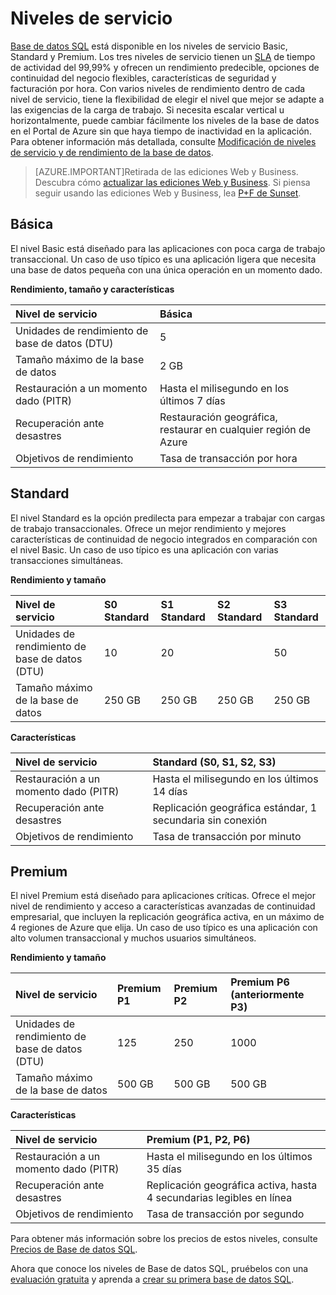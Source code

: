 <properties
   pageTitle="Niveles de servicio de Base de datos SQL"
   description="Compare las características de rendimiento y de continuidad del negocio de los niveles de servicio de Base de datos SQL de Azure para encontrar el equilibrio adecuado entre costo y funcionalidad a medida que escalan a petición sin tiempo de inactividad."
   services="sql-database"
   documentationCenter=""
   authors="shontnew"
   manager="jeffreyg"
   editor="monicar"/>

<tags
   ms.service="sql-database"
   ms.devlang="na"
   ms.topic="article"
   ms.tgt_pltfrm="na"
   ms.workload="data-management"
   ms.date="07/24/2015"
   ms.author="shkurhek"/>

# Niveles de servicio

[Base de datos SQL](sql-database-technical-overview.md) está disponible en los niveles de servicio Basic, Standard y Premium. Los tres niveles de servicio tienen un [SLA](http://azure.microsoft.com/support/legal/sla/) de tiempo de actividad del 99,99% y ofrecen un rendimiento predecible, opciones de continuidad del negocio flexibles, características de seguridad y facturación por hora. Con varios niveles de rendimiento dentro de cada nivel de servicio, tiene la flexibilidad de elegir el nivel que mejor se adapte a las exigencias de la carga de trabajo. Si necesita escalar vertical u horizontalmente, puede cambiar fácilmente los niveles de la base de datos en el Portal de Azure sin que haya tiempo de inactividad en la aplicación. Para obtener información más detallada, consulte [Modificación de niveles de servicio y de rendimiento de la base de datos](https://msdn.microsoft.com/library/azure/dn369872.aspx).

> [AZURE.IMPORTANT]Retirada de las ediciones Web y Business. Descubra cómo [actualizar las ediciones Web y Business](sql-database-upgrade-new-service-tiers.md). Si piensa seguir usando las ediciones Web y Business, lea [P+F de Sunset](http://azure.microsoft.com/pricing/details/sql-database/web-business/).

## Básica

El nivel Basic está diseñado para las aplicaciones con poca carga de trabajo transaccional. Un caso de uso típico es una aplicación ligera que necesita una base de datos pequeña con una única operación en un momento dado.

**Rendimiento, tamaño y características**


| Nivel de servicio | Básica |
| :-- | :-- |
| Unidades de rendimiento de base de datos (DTU) | 5 |
| Tamaño máximo de la base de datos | 2 GB |
| Restauración a un momento dado (PITR) | Hasta el milisegundo en los últimos 7 días |
| Recuperación ante desastres | Restauración geográfica, restaurar en cualquier región de Azure |
| Objetivos de rendimiento | Tasa de transacción por hora |


## Standard

El nivel Standard es la opción predilecta para empezar a trabajar con cargas de trabajo transaccionales. Ofrece un mejor rendimiento y mejores características de continuidad de negocio integrados en comparación con el nivel Basic. Un caso de uso típico es una aplicación con varias transacciones simultáneas.

**Rendimiento y tamaño**


| Nivel de servicio | S0 Standard | S1 Standard | S2 Standard | S3 Standard |
| :-- | :-- | :-- | :-- | :-- |
| Unidades de rendimiento de base de datos (DTU) | 10 | 20 | | 50 | 100 |
| Tamaño máximo de la base de datos | 250 GB | 250 GB | 250 GB | 250 GB |


**Características**


| Nivel de servicio | Standard (S0, S1, S2, S3) |
| :-- | :-- |
| Restauración a un momento dado (PITR) | Hasta el milisegundo en los últimos 14 días |
| Recuperación ante desastres | Replicación geográfica estándar, 1 secundaria sin conexión |
| Objetivos de rendimiento | Tasa de transacción por minuto |


## Premium

El nivel Premium está diseñado para aplicaciones críticas. Ofrece el mejor nivel de rendimiento y acceso a características avanzadas de continuidad empresarial, que incluyen la replicación geográfica activa, en un máximo de 4 regiones de Azure que elija. Un caso de uso típico es una aplicación con alto volumen transaccional y muchos usuarios simultáneos.

**Rendimiento y tamaño**


| Nivel de servicio | Premium P1 | Premium P2 | Premium P6 (anteriormente P3) |
| :-- | :-- | :-- | :-- |
| Unidades de rendimiento de base de datos (DTU) | 125 | 250 | 1000 |
| Tamaño máximo de la base de datos | 500 GB | 500 GB | 500 GB |


**Características**


| Nivel de servicio | Premium (P1, P2, P6) |
| :-- | :-- |
| Restauración a un momento dado (PITR) | Hasta el milisegundo en los últimos 35 días |
| Recuperación ante desastres | Replicación geográfica activa, hasta 4 secundarias legibles en línea |
| Objetivos de rendimiento | Tasa de transacción por segundo |


Para obtener más información sobre los precios de estos niveles, consulte [Precios de Base de datos SQL](http://azure.microsoft.com/pricing/details/sql-database/).

Ahora que conoce los niveles de Base de datos SQL, pruébelos con una [evaluación gratuita](http://azure.microsoft.com/pricing/free-trial/) y aprenda a [crear su primera base de datos SQL](sql-database-get-started.md).
 

<!---HONumber=August15_HO6-->